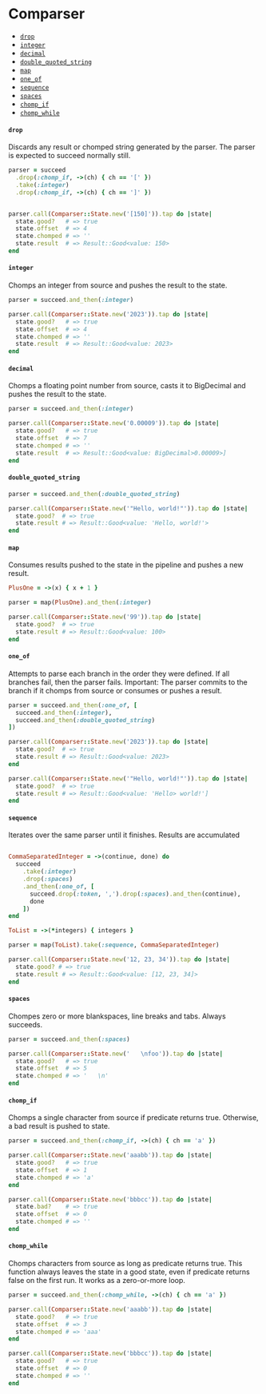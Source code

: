 # Comparser

* [`drop`](#drop)
* [`integer`](#integer)
* [`decimal`](#decimal)
* [`double_quoted_string`](#double_quoted_string)
* [`map`](#map)
* [`one_of`](#one_of)
* [`sequence`](#sequence)
* [`spaces`](#spaces)
* [`chomp_if`](#chomp_if)
* [`chomp_while`](#chomp_while)


#### `drop`

Discards any result or chomped string generated by the parser. The parser is expected to succeed normally still.

```ruby
parser = succeed
  .drop(:chomp_if, ->(ch) { ch == '[' })
  .take(:integer)
  .drop(:chomp_if, ->(ch) { ch == ']' })


parser.call(Comparser::State.new('[150]')).tap do |state|
  state.good?   # => true
  state.offset  # => 4
  state.chomped # => ''
  state.result  # => Result::Good<value: 150>
end
```

#### `integer`

Chomps an integer from source and pushes the result to the state.

```ruby
parser = succeed.and_then(:integer)

parser.call(Comparser::State.new('2023')).tap do |state|
  state.good?   # => true
  state.offset  # => 4
  state.chomped # => ''
  state.result  # => Result::Good<value: 2023>
end
```

#### `decimal`

Chomps a floating point number from source, casts it to BigDecimal and pushes the result to the state.

```ruby
parser = succeed.and_then(:integer)

parser.call(Comparser::State.new('0.00009')).tap do |state|
  state.good?   # => true
  state.offset  # => 7
  state.chomped # => ''
  state.result  # => Result::Good<value: BigDecimal>0.00009>]
end
```

#### `double_quoted_string`

```ruby
parser = succeed.and_then(:double_quoted_string)

parser.call(Comparser::State.new('"Hello, world!"')).tap do |state|
  state.good?  # => true
  state.result # => Result::Good<value: 'Hello, world!'>
end
```

#### `map`

Consumes results pushed to the state in the pipeline and pushes a new result.

```ruby
PlusOne = ->(x) { x + 1 }

parser = map(PlusOne).and_then(:integer)

parser.call(Comparser::State.new('99')).tap do |state|
  state.good?  # => true
  state.result # => Result::Good<value: 100>
end
```

#### `one_of`

Attempts to parse each branch in the order they were defined. If all branches fail, then the parser fails.
Important: The parser commits to the branch if it chomps from source or consumes or pushes a result. 

```ruby
parser = succeed.and_then(:one_of, [
  succeed.and_then(:integer),
  succeed.and_then(:double_quoted_string)
])

parser.call(Comparser::State.new('2023')).tap do |state|
  state.good?  # => true
  state.result # => Result::Good<value: 2023>
end

parser.call(Comparser::State.new('"Hello, world!"')).tap do |state|
  state.good?  # => true
  state.result # => Result::Good<value: 'Hello> world!']
end
```

#### `sequence`

Iterates over the same parser until it finishes. Results are accumulated

```ruby

CommaSeparatedInteger = ->(continue, done) do
  succeed
    .take(:integer)
    .drop(:spaces)
    .and_then(:one_of, [
      succeed.drop(:token, ',').drop(:spaces).and_then(continue),
      done
    ])
end

ToList = ->(*integers) { integers }

parser = map(ToList).take(:sequence, CommaSeparatedInteger)

parser.call(Comparser::State.new('12, 23, 34')).tap do |state|
  state.good? # => true
  state.result # => Result::Good<value: [12, 23, 34]>
end
```

#### `spaces`

Chompes zero or more blankspaces, line breaks and tabs. Always succeeds.

```ruby
parser = succeed.and_then(:spaces)

parser.call(Comparser::State.new('   \nfoo')).tap do |state|
  state.good?   # => true
  state.offset  # => 5
  state.chomped # => '   \n'
end
```

#### `chomp_if`

Chomps a single character from source if predicate returns true. Otherwise, a bad result is pushed to state.

```ruby
parser = succeed.and_then(:chomp_if, ->(ch) { ch == 'a' })

parser.call(Comparser::State.new('aaabb')).tap do |state|
  state.good?   # => true
  state.offset  # => 1
  state.chomped # => 'a'
end

parser.call(Comparser::State.new('bbbcc')).tap do |state|
  state.bad?    # => true
  state.offset  # => 0
  state.chomped # => ''
end
```

#### `chomp_while`

Chomps characters from source as long as predicate returns true. This function always leaves the state in a good
state, even if predicate returns false on the first run. It works as a zero-or-more loop.

```ruby
parser = succeed.and_then(:chomp_while, ->(ch) { ch == 'a' })

parser.call(Comparser::State.new('aaabb')).tap do |state|
  state.good?   # => true
  state.offset  # => 3
  state.chomped # => 'aaa'
end

parser.call(Comparser::State.new('bbbcc')).tap do |state|
  state.good?   # => true
  state.offset  # => 0
  state.chomped # => ''
end
``````